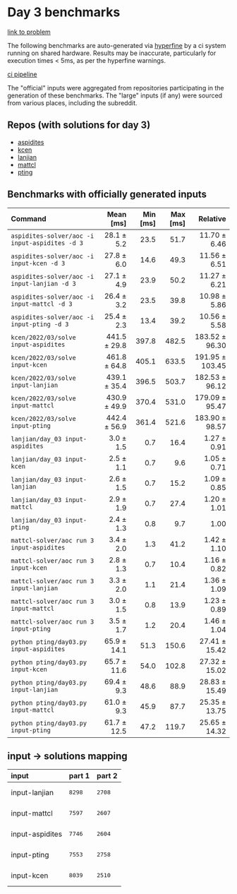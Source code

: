 # Day 3 benchmarks

[link to problem](http://adventofcode.com/2022/day/3)

The following benchmarks are auto-generated via [hyperfine](https://github.com/sharkdp/hyperfine) by a ci system running on shared hardware. Results may be inaccurate, particularly for execution times < 5ms, as per the hyperfine warnings.

[ci pipeline](http://ci.papercode.net:8080/teams/aoc2022/pipelines/aoc-compare-2022)

The "official" inputs were aggregated from repositories participating in the generation of these benchmarks. The "large" inputs (if any) were sourced from various places, including the subreddit.

## Repos (with solutions for day 3)


- [aspidites](https://github.com/aspidites/aoc2022)
- [kcen](https://github.com/kcen/AdventOfCode)
- [lanjian](https://github.com/LanJian/aoc-2022)
- [mattcl](https://github.com/mattcl/aoc2022)
- [pting](https://github.com/pting/aoc2022)

## Benchmarks with officially generated inputs
| Command | Mean [ms] | Min [ms] | Max [ms] | Relative |
|:---|---:|---:|---:|---:|
| `aspidites-solver/aoc -i input-aspidites -d 3` | 28.1 ± 5.2 | 23.5 | 51.7 | 11.70 ± 6.46 |
| `aspidites-solver/aoc -i input-kcen -d 3` | 27.8 ± 6.0 | 14.6 | 49.3 | 11.56 ± 6.51 |
| `aspidites-solver/aoc -i input-lanjian -d 3` | 27.1 ± 4.9 | 23.9 | 50.2 | 11.27 ± 6.21 |
| `aspidites-solver/aoc -i input-mattcl -d 3` | 26.4 ± 3.2 | 23.5 | 39.8 | 10.98 ± 5.86 |
| `aspidites-solver/aoc -i input-pting -d 3` | 25.4 ± 2.3 | 13.4 | 39.2 | 10.56 ± 5.58 |
| `kcen/2022/03/solve input-aspidites` | 441.5 ± 29.8 | 397.8 | 482.5 | 183.52 ± 96.30 |
| `kcen/2022/03/solve input-kcen` | 461.8 ± 64.8 | 405.1 | 633.5 | 191.95 ± 103.45 |
| `kcen/2022/03/solve input-lanjian` | 439.1 ± 35.4 | 396.5 | 503.7 | 182.53 ± 96.12 |
| `kcen/2022/03/solve input-mattcl` | 430.9 ± 49.9 | 370.4 | 531.0 | 179.09 ± 95.47 |
| `kcen/2022/03/solve input-pting` | 442.4 ± 56.9 | 361.4 | 521.6 | 183.90 ± 98.57 |
| `lanjian/day_03 input-aspidites` | 3.0 ± 1.5 | 0.7 | 16.4 | 1.27 ± 0.91 |
| `lanjian/day_03 input-kcen` | 2.5 ± 1.1 | 0.7 | 9.6 | 1.05 ± 0.71 |
| `lanjian/day_03 input-lanjian` | 2.6 ± 1.5 | 0.7 | 15.2 | 1.09 ± 0.85 |
| `lanjian/day_03 input-mattcl` | 2.9 ± 1.9 | 0.7 | 27.4 | 1.20 ± 1.01 |
| `lanjian/day_03 input-pting` | 2.4 ± 1.3 | 0.8 | 9.7 | 1.00 |
| `mattcl-solver/aoc run 3 input-aspidites` | 3.4 ± 2.0 | 1.3 | 41.2 | 1.42 ± 1.10 |
| `mattcl-solver/aoc run 3 input-kcen` | 2.8 ± 1.3 | 0.7 | 10.4 | 1.16 ± 0.82 |
| `mattcl-solver/aoc run 3 input-lanjian` | 3.3 ± 2.0 | 1.1 | 21.4 | 1.36 ± 1.09 |
| `mattcl-solver/aoc run 3 input-mattcl` | 3.0 ± 1.5 | 0.8 | 13.9 | 1.23 ± 0.89 |
| `mattcl-solver/aoc run 3 input-pting` | 3.5 ± 1.7 | 1.2 | 20.4 | 1.46 ± 1.04 |
| `python pting/day03.py input-aspidites` | 65.9 ± 14.1 | 51.3 | 150.6 | 27.41 ± 15.42 |
| `python pting/day03.py input-kcen` | 65.7 ± 11.6 | 54.0 | 102.8 | 27.32 ± 15.02 |
| `python pting/day03.py input-lanjian` | 69.4 ± 9.3 | 48.6 | 88.9 | 28.83 ± 15.49 |
| `python pting/day03.py input-mattcl` | 61.0 ± 9.3 | 45.9 | 87.7 | 25.35 ± 13.75 |
| `python pting/day03.py input-pting` | 61.7 ± 12.5 | 47.2 | 119.7 | 25.65 ± 14.32 |

## input -> solutions mapping
|input|part 1|part 2|
|:---|:---|:---|
|input-lanjian|<pre>8298</pre>|<pre>2708</pre>|
|input-mattcl|<pre>7597</pre>|<pre>2607</pre>|
|input-aspidites|<pre>7746</pre>|<pre>2604</pre>|
|input-pting|<pre>7553</pre>|<pre>2758</pre>|
|input-kcen|<pre>8039</pre>|<pre>2510</pre>|
